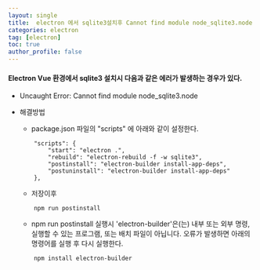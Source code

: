 ```yaml
---
layout: single
title:  electron 에서 sqlite3설치후 Cannot find module node_sqlite3.node 오류 발생시 해결 방법
categories: electron
tag: [electron]
toc: true
author_profile: false
---
```

#### Electron Vue 환경에서 sqlite3 설치시 다음과 같은 에러가 발생하는 경우가 있다.

* Uncaught Error: Cannot find module node_sqlite3.node

* 해결방법
    * package.json 파일의 "scripts" 에 아래와 같이 설정한다.
    ```
        "scripts": {
            "start": "electron .",
            "rebuild": "electron-rebuild -f -w sqlite3",
            "postinstall": "electron-builder install-app-deps",
            "postuninstall": "electron-builder install-app-deps"
        },
    ```

    * 저장이후 
    ```
        npm run postinstall
    ```

    * npm run postinstall 실행시 'electron-builder'은(는) 내부 또는 외부 명령, 실행할 수 있는 프로그램, 또는
배치 파일이 아닙니다. 오류가 발생하면 아래의 명령어를 실행 후 다시 실행한다.

    ```
        npm install electron-builder
    ```
